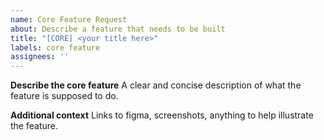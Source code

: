 ```yaml
---
name: Core Feature Request
about: Describe a feature that needs to be built
title: "[CORE] <your title here>"
labels: core feature
assignees: ''
---
```


**Describe the core feature**
A clear and concise description of what the feature is supposed to do.

**Additional context**
Links to figma, screenshots, anything to help illustrate the feature.
